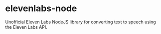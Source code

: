 # elevenlabs-node
Unofficial Eleven Labs NodeJS library for converting text to speech using the Eleven Labs API.
